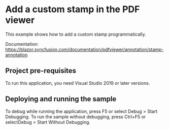 # Add a custom stamp in the PDF viewer
This example shows how to add a custom stamp programmatically.

Documentation: https://blazor.syncfusion.com/documentation/pdfviewer/annotation/stamp-annotation

## Project pre-requisites
To run this application, you need Visual Studio 2019 or later versions.

## Deploying and running the sample
To debug while running the application, press F5 or select Debug > Start Debugging. To run the sample without debugging, press Ctrl+F5 or selectDebug > Start Without Debugging.
